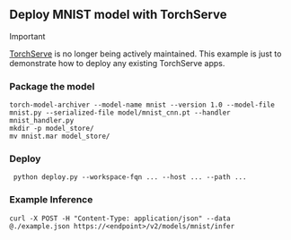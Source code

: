 Deploy MNIST model with TorchServe
---

> [!important]
> [TorchServe](https://github.com/pytorch/serve) is no longer being actively maintained. This example is just to demonstrate how to deploy any existing TorchServe apps.

### Package the model

```shell
torch-model-archiver --model-name mnist --version 1.0 --model-file mnist.py --serialized-file model/mnist_cnn.pt --handler mnist_handler.py
mkdir -p model_store/
mv mnist.mar model_store/
```

### Deploy

```shell
 python deploy.py --workspace-fqn ... --host ... --path ...
```

### Example Inference


```
curl -X POST -H "Content-Type: application/json" --data @./example.json https://<endpoint>/v2/models/mnist/infer
```
